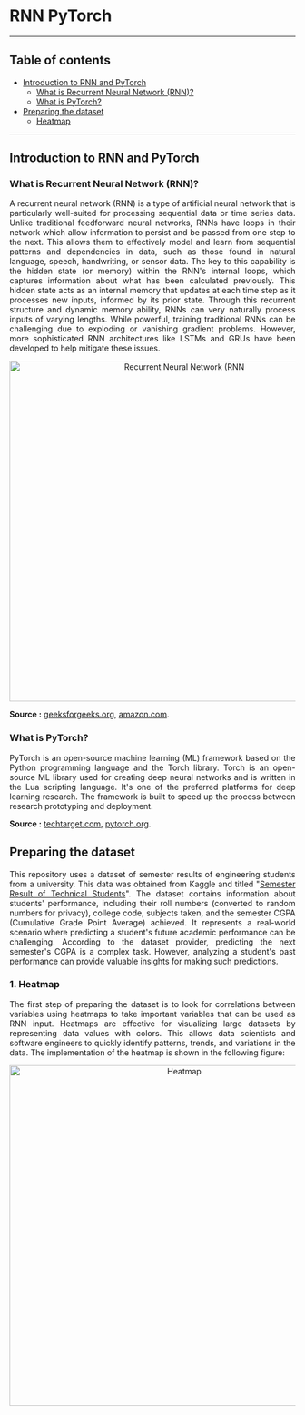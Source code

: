 # RNN PyTorch

----------------
## Table of contents

- [Introduction to RNN and PyTorch](#Introduction-to-RNN-and-PyTorch)
  - [What is Recurrent Neural Network (RNN)?](#What-is-Recurrent-Neural-Network-(RNN)?)
  - [What is PyTorch?](#What-is-PyTorch?)
- [Preparing the dataset](#Preparing-the-dataset)
  - [Heatmap](#1.-Heatmap)

----------
## Introduction to RNN and PyTorch
### What is Recurrent Neural Network (RNN)?
<p align="justify">
A recurrent neural network (RNN) is a type of artificial neural network that is particularly well-suited for processing sequential data or time series data. Unlike traditional feedforward neural networks, RNNs have loops in their network which allow information to persist and be passed from one step to the next. This allows them to effectively model and learn from sequential patterns and dependencies in data, such as those found in natural language, speech, handwriting, or sensor data. The key to this capability is the hidden state (or memory) within the RNN's internal loops, which captures information about what has been calculated previously. This hidden state acts as an internal memory that updates at each time step as it processes new inputs, informed by its prior state. Through this recurrent structure and dynamic memory ability, RNNs can very naturally process inputs of varying lengths. While powerful, training traditional RNNs can be challenging due to exploding or vanishing gradient problems. However, more sophisticated RNN architectures like LSTMs and GRUs have been developed to help mitigate these issues. 
</p>

<p align="center">
    <img width="600" src="https://media.geeksforgeeks.org/wp-content/uploads/20231204125839/What-is-Recurrent-Neural-Network-660.webp" alt="Recurrent Neural Network (RNN">
</p>

**Source :** [geeksforgeeks.org](https://www.geeksforgeeks.org/introduction-to-recurrent-neural-network/), [amazon.com](https://aws.amazon.com/what-is/recurrent-neural-network/#:~:text=A%20recurrent%20neural%20network%20(RNN,complex%20semantics%20and%20syntax%20rules.)).

### What is PyTorch?
<p align="justify">
PyTorch is an open-source machine learning (ML) framework based on the Python programming language and the Torch library. Torch is an open-source ML library used for creating deep neural networks and is written in the Lua scripting language. It's one of the preferred platforms for deep learning research. The framework is built to speed up the process between research prototyping and deployment. 
</p>

**Source :** [techtarget.com](https://www.techtarget.com/searchenterpriseai/definition/PyTorch), [pytorch.org](https://pytorch.org/).

## Preparing the dataset 
<p align="justify">
This repository uses a dataset of semester results of engineering students from a university. This data was obtained from Kaggle and titled "<a href="https://www.kaggle.com/datasets/sankha1998/student-semester-result/data">Semester Result of Technical Students</a>". The dataset contains information about students' performance, including their roll numbers (converted to random numbers for privacy), college code, subjects taken, and the semester CGPA (Cumulative Grade Point Average) achieved. It represents a real-world scenario where predicting a student's future academic performance can be challenging. According to the dataset provider, predicting the next semester's CGPA is a complex task. However, analyzing a student's past performance can provide valuable insights for making such predictions.
</p>

### 1. Heatmap
<p align="justify">
The first step of preparing the dataset is to look for correlations between variables using heatmaps to take important variables that can be used as RNN input. Heatmaps are effective for visualizing large datasets by representing data values with colors. This allows data scientists and software engineers to quickly identify patterns, trends, and variations in the data. The implementation of the heatmap is shown in the following figure:
</p>
<p align="center">
    <img width="600" src="https://github.com/AlvinOctaH/Deeplearning-RNN-PyTorch/blob/main/assets/Heatmap_RNN.png" alt="Heatmap">
</p>


